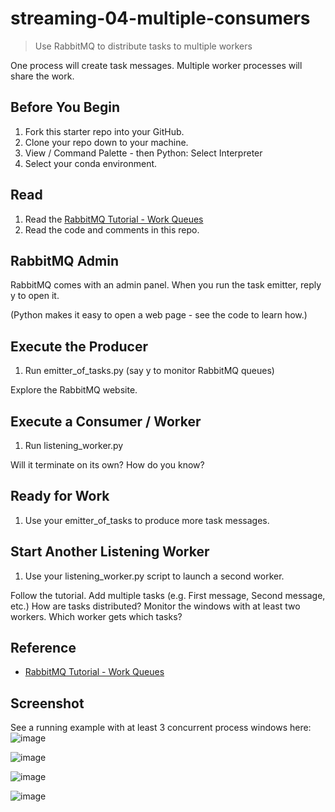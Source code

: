 # streaming-04-multiple-consumers

> Use RabbitMQ to distribute tasks to multiple workers

One process will create task messages. Multiple worker processes will share the work. 


## Before You Begin

1. Fork this starter repo into your GitHub.
1. Clone your repo down to your machine.
1. View / Command Palette - then Python: Select Interpreter
1. Select your conda environment. 

## Read

1. Read the [RabbitMQ Tutorial - Work Queues](https://www.rabbitmq.com/tutorials/tutorial-two-python.html)
1. Read the code and comments in this repo.

## RabbitMQ Admin 

RabbitMQ comes with an admin panel. When you run the task emitter, reply y to open it. 

(Python makes it easy to open a web page - see the code to learn how.)

## Execute the Producer

1. Run emitter_of_tasks.py (say y to monitor RabbitMQ queues)

Explore the RabbitMQ website.

## Execute a Consumer / Worker

1. Run listening_worker.py

Will it terminate on its own? How do you know? 

## Ready for Work

1. Use your emitter_of_tasks to produce more task messages.

## Start Another Listening Worker 

1. Use your listening_worker.py script to launch a second worker. 

Follow the tutorial. 
Add multiple tasks (e.g. First message, Second message, etc.)
How are tasks distributed? 
Monitor the windows with at least two workers. 
Which worker gets which tasks?


## Reference

- [RabbitMQ Tutorial - Work Queues](https://www.rabbitmq.com/tutorials/tutorial-two-python.html)


## Screenshot

See a running example with at least 3 concurrent process windows here:
![image](https://user-images.githubusercontent.com/111456228/218132661-e7e63f94-3bb2-4ae5-b629-b0228b20dfd3.png)

![image](https://user-images.githubusercontent.com/111456228/218132708-9eff9acf-d3cb-498b-9ba3-599596803f4d.png)

![image](https://user-images.githubusercontent.com/111456228/218132750-69c68bad-6d84-4778-be0e-8d5e3b6a52ae.png)

![image](https://user-images.githubusercontent.com/111456228/218132778-3e6ae076-5f4a-4861-a358-44a018d96404.png)


